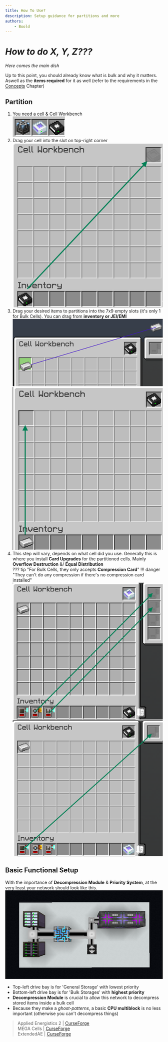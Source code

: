 ```yaml
---
title: How To Use?
description: Setup guidance for partitions and more
authors: 
    - Boold
---
```


# *How to do X, Y, Z???*

*Here comes the main dish*  

Up to this point, you should already know what is bulk and why it matters. Aswell as the **items required** for it as well (refer to the requirements in the [Concepts](bulkconcept.md) Chapter) 

## Partition
1. You need a cell & Cell Workbench  
    ![](img-bulk/booldPartition1.png)
2. Drag your cell into the slot on top-right corner  
    ![](img-bulk/booldPartition2.png)
3. Drag your desired items to partitions into the 7x9 empty slots (it's only 1 for Bulk Cells). You can drag from **inventory or JEI/EMI**  
    ![](img-bulk/booldPartition3-jei.png) ![](img-bulk/booldPartition3-inv.png)
4. This step will vary, depends on what cell did you use. Generally this is where you install **Card Upgrades** for the partitioned cells. Mainly **Overflow Destruction** &/ **Equal Distribution**  
??? tip "For Bulk Cells, they only accepts **Compression Card**"
    !!! danger "They can't do any compression if there's no compression card installed"
    ![](img-bulk/booldPartition4-reg.png) ![](img-bulk/booldPartition4-bulk.png)

## Basic Functional Setup

With the importance of **Decompression Module** & **Priority System**, at the very least your network should look like this.  
![](img-bulk/booldBulkSetup.png)  

* Top-left drive bay is for 'General Storage' with lowest priority  
* Bottom-left drive bay is for 'Bulk Storages' with **highest priority**  
* **Decompression Module** is crucial to allow this network to decompress stored items inside a bulk cell  
* Because they make a *ghost-patterns*, a basic **CPU multiblock** is no less important (otherwise you can't decompress things)  


> Applied Energistics 2 | [CurseForge](https://legacy.curseforge.com/minecraft/mc-mods/applied-energistics-2)  
> MEGA Cells | [CurseForge](https://legacy.curseforge.com/minecraft/mc-mods/mega-cells)  
> ExtendedAE | [CurseForge](https://legacy.curseforge.com/minecraft/mc-mods/ex-pattern-provider)